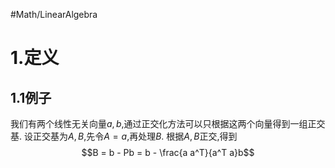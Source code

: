 #Math/LinearAlgebra
# 1.定义
## 1.1例子
我们有两个线性无关向量$a,b$,通过正交化方法可以只根据这两个向量得到一组正交基.
设正交基为$A,B$,先令$A = a$,再处理$B$.
根据$A,B$正交,得到
	$$B = b - Pb = b - \frac{a a^T}{a^T a}b$$